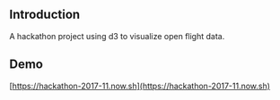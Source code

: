 ## Introduction
A hackathon project using d3 to visualize open flight data.  


## Demo 
[https://hackathon-2017-11.now.sh](https://hackathon-2017-11.now.sh)


